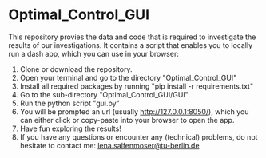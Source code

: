 # Optimal_Control_GUI
This repository provies the data and code that is required to investigate the results of our investigations. It contains a script that enables you to locally run a dash app, which you can use in your browser:

1. Clone or download the repository.
2. Open your terminal and go to the directory "Optimal_Control_GUI"
3. Install all required packages by running "pip install -r requirements.txt"
4. Go to the sub-directory "Optimal_Control_GUI/GUI"
5. Run the python script "gui.py"
6. You will be prompted an url (usually http://127.0.0.1:8050/), which you can either click or copy-paste into your browser to open the app.
7. Have fun exploring the results!
8. If you have any questions or encounter any (technical) problems, do not hesitate to contact me: lena.salfenmoser@tu-berlin.de
